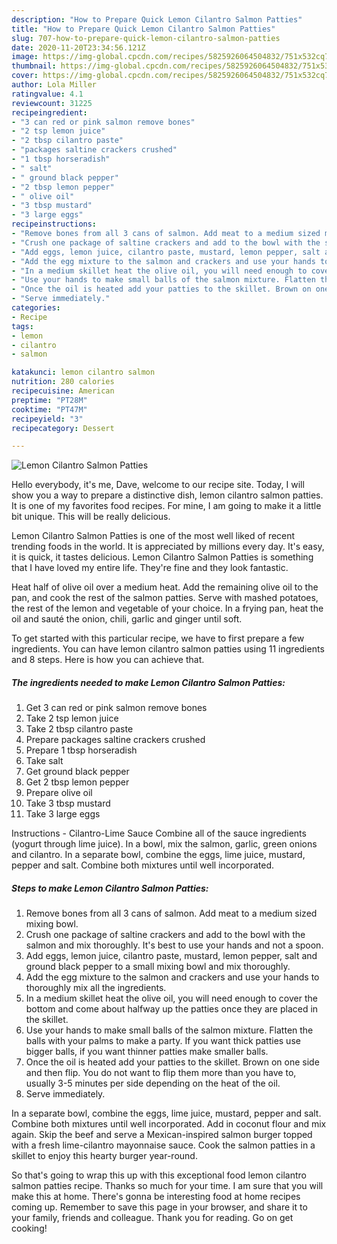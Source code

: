 ```yaml
---
description: "How to Prepare Quick Lemon Cilantro Salmon Patties"
title: "How to Prepare Quick Lemon Cilantro Salmon Patties"
slug: 707-how-to-prepare-quick-lemon-cilantro-salmon-patties
date: 2020-11-20T23:34:56.121Z
image: https://img-global.cpcdn.com/recipes/5825926064504832/751x532cq70/lemon-cilantro-salmon-patties-recipe-main-photo.jpg
thumbnail: https://img-global.cpcdn.com/recipes/5825926064504832/751x532cq70/lemon-cilantro-salmon-patties-recipe-main-photo.jpg
cover: https://img-global.cpcdn.com/recipes/5825926064504832/751x532cq70/lemon-cilantro-salmon-patties-recipe-main-photo.jpg
author: Lola Miller
ratingvalue: 4.1
reviewcount: 31225
recipeingredient:
- "3 can red or pink salmon remove bones"
- "2 tsp lemon juice"
- "2 tbsp cilantro paste"
- "packages saltine crackers crushed"
- "1 tbsp horseradish"
- " salt"
- " ground black pepper"
- "2 tbsp lemon pepper"
- " olive oil"
- "3 tbsp mustard"
- "3 large eggs"
recipeinstructions:
- "Remove bones from all 3 cans of salmon. Add meat to a medium sized mixing bowl."
- "Crush one package of saltine crackers and add to the bowl with the salmon and mix thoroughly. It&#39;s best to use your hands and not a spoon."
- "Add eggs, lemon juice, cilantro paste, mustard, lemon pepper, salt and ground black pepper to a small mixing bowl and mix thoroughly."
- "Add the egg mixture to the salmon and crackers and use your hands to thoroughly mix all the ingredients."
- "In a medium skillet heat the olive oil, you will need enough to cover the bottom and come about halfway up the patties once they are placed in the skillet."
- "Use your hands to make small balls of the salmon mixture. Flatten the balls with your palms to make a party. If you want thick patties use bigger balls, if you want thinner patties make smaller balls."
- "Once the oil is heated add your patties to the skillet. Brown on one side and then flip. You do not want to flip them more than you have to, usually 3-5 minutes per side depending on the heat of the oil."
- "Serve immediately."
categories:
- Recipe
tags:
- lemon
- cilantro
- salmon

katakunci: lemon cilantro salmon 
nutrition: 280 calories
recipecuisine: American
preptime: "PT28M"
cooktime: "PT47M"
recipeyield: "3"
recipecategory: Dessert

---
```



![Lemon Cilantro Salmon Patties](https://img-global.cpcdn.com/recipes/5825926064504832/751x532cq70/lemon-cilantro-salmon-patties-recipe-main-photo.jpg)

Hello everybody, it's me, Dave, welcome to our recipe site. Today, I will show you a way to prepare a distinctive dish, lemon cilantro salmon patties. It is one of my favorites food recipes. For mine, I am going to make it a little bit unique. This will be really delicious.

Lemon Cilantro Salmon Patties is one of the most well liked of recent trending foods in the world. It is appreciated by millions every day. It's easy, it is quick, it tastes delicious. Lemon Cilantro Salmon Patties is something that I have loved my entire life. They're fine and they look fantastic.

Heat half of olive oil over a medium heat. Add the remaining olive oil to the pan, and cook the rest of the salmon patties. Serve with mashed potatoes, the rest of the lemon and vegetable of your choice. In a frying pan, heat the oil and sauté the onion, chili, garlic and ginger until soft.


To get started with this particular recipe, we have to first prepare a few ingredients. You can have lemon cilantro salmon patties using 11 ingredients and 8 steps. Here is how you can achieve that.

<!--inarticleads1-->

##### The ingredients needed to make Lemon Cilantro Salmon Patties:

1. Get 3 can red or pink salmon remove bones
1. Take 2 tsp lemon juice
1. Take 2 tbsp cilantro paste
1. Prepare packages saltine crackers crushed
1. Prepare 1 tbsp horseradish
1. Take  salt
1. Get  ground black pepper
1. Get 2 tbsp lemon pepper
1. Prepare  olive oil
1. Take 3 tbsp mustard
1. Take 3 large eggs


Instructions - Cilantro-Lime Sauce Combine all of the sauce ingredients (yogurt through lime juice). In a bowl, mix the salmon, garlic, green onions and cilantro. In a separate bowl, combine the eggs, lime juice, mustard, pepper and salt. Combine both mixtures until well incorporated. 

<!--inarticleads2-->

##### Steps to make Lemon Cilantro Salmon Patties:

1. Remove bones from all 3 cans of salmon. Add meat to a medium sized mixing bowl.
1. Crush one package of saltine crackers and add to the bowl with the salmon and mix thoroughly. It&#39;s best to use your hands and not a spoon.
1. Add eggs, lemon juice, cilantro paste, mustard, lemon pepper, salt and ground black pepper to a small mixing bowl and mix thoroughly.
1. Add the egg mixture to the salmon and crackers and use your hands to thoroughly mix all the ingredients.
1. In a medium skillet heat the olive oil, you will need enough to cover the bottom and come about halfway up the patties once they are placed in the skillet.
1. Use your hands to make small balls of the salmon mixture. Flatten the balls with your palms to make a party. If you want thick patties use bigger balls, if you want thinner patties make smaller balls.
1. Once the oil is heated add your patties to the skillet. Brown on one side and then flip. You do not want to flip them more than you have to, usually 3-5 minutes per side depending on the heat of the oil.
1. Serve immediately.


In a separate bowl, combine the eggs, lime juice, mustard, pepper and salt. Combine both mixtures until well incorporated. Add in coconut flour and mix again. Skip the beef and serve a Mexican-inspired salmon burger topped with a fresh lime-cilantro mayonnaise sauce. Cook the salmon patties in a skillet to enjoy this hearty burger year-round. 

So that's going to wrap this up with this exceptional food lemon cilantro salmon patties recipe. Thanks so much for your time. I am sure that you will make this at home. There's gonna be interesting food at home recipes coming up. Remember to save this page in your browser, and share it to your family, friends and colleague. Thank you for reading. Go on get cooking!
